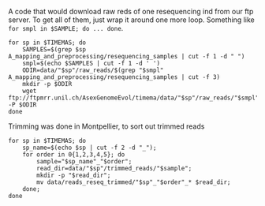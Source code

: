 

A code that would download raw reds of one resequencing ind from our ftp server. To get all of them, just wrap it around one more loop. Something like `for smpl in $SAMPLE; do ... done`.

```{bash}
for sp in $TIMEMAS; do
    SAMPLES=$(grep $sp A_mapping_and_preprocessing/resequencing_samples | cut -f 1 -d " ")
    smpl=$(echo $SAMPLES | cut -f 1 -d ' ')
    ODIR=data/"$sp"/raw_reads/$(grep "$smpl" A_mapping_and_preprocessing/resequencing_samples | cut -f 3)
    mkdir -p $ODIR
    wget ftp://ftpmrr.unil.ch/AsexGenomeEvol/timema/data/"$sp"/raw_reads/"$smpl"/* -P $ODIR
done
```

Trimming was done in Montpellier, to sort out trimmed reads

```{bash}
for sp in $TIMEMAS; do
    sp_name=$(echo $sp | cut -f 2 -d "_");
    for order in 0{1,2,3,4,5}; do
        sample="$sp_name"_"$order";
        read_dir=data/"$sp"/trimmed_reads/"$sample";
        mkdir -p "$read_dir";
        mv data/reads_reseq_trimmed/"$sp"_"$order"_* $read_dir;
    done;
done

```